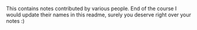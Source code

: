 This contains notes contributed by various people.
End of the course I would update their names in this readme, surely you deserve right over your notes :)

